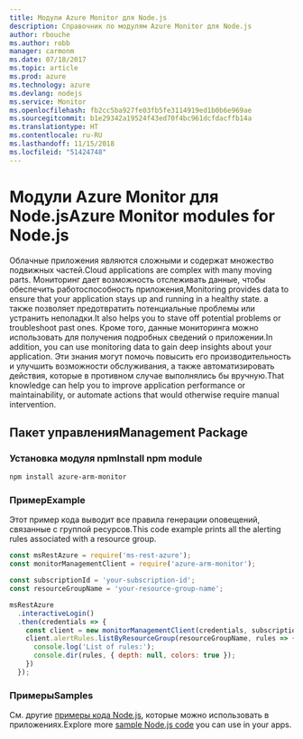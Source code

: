 ```yaml
---
title: Модули Azure Monitor для Node.js
description: Справочник по модулям Azure Monitor для Node.js
author: rbouche
ms.author: robb
manager: carmonm
ms.date: 07/18/2017
ms.topic: article
ms.prod: azure
ms.technology: azure
ms.devlang: nodejs
ms.service: Monitor
ms.openlocfilehash: fb2cc5ba927fe03fb5fe3114919ed1b0b6e969ae
ms.sourcegitcommit: b1e29342a19524f43ed70f4bc961dcfdacffb14a
ms.translationtype: HT
ms.contentlocale: ru-RU
ms.lasthandoff: 11/15/2018
ms.locfileid: "51424748"
---
```

# <a name="azure-monitor-modules-for-nodejs"></a><span data-ttu-id="febaa-103">Модули Azure Monitor для Node.js</span><span class="sxs-lookup"><span data-stu-id="febaa-103">Azure Monitor modules for Node.js</span></span>

<span data-ttu-id="febaa-104">Облачные приложения являются сложными и содержат множество подвижных частей.</span><span class="sxs-lookup"><span data-stu-id="febaa-104">Cloud applications are complex with many moving parts.</span></span> <span data-ttu-id="febaa-105">Мониторинг дает возможность отслеживать данные, чтобы обеспечить работоспособность приложения,</span><span class="sxs-lookup"><span data-stu-id="febaa-105">Monitoring provides data to ensure that your application stays up and running in a healthy state.</span></span> <span data-ttu-id="febaa-106">а также позволяет предотвратить потенциальные проблемы или устранить неполадки.</span><span class="sxs-lookup"><span data-stu-id="febaa-106">It also helps you to stave off potential problems or troubleshoot past ones.</span></span> <span data-ttu-id="febaa-107">Кроме того, данные мониторинга можно использовать для получения подробных сведений о приложении.</span><span class="sxs-lookup"><span data-stu-id="febaa-107">In addition, you can use monitoring data to gain deep insights about your application.</span></span> <span data-ttu-id="febaa-108">Эти знания могут помочь повысить его производительность и улучшить возможности обслуживания, а также автоматизировать действия, которые в противном случае выполнялись бы вручную.</span><span class="sxs-lookup"><span data-stu-id="febaa-108">That knowledge can help you to improve application performance or maintainability, or automate actions that would otherwise require manual intervention.</span></span>

## <a name="management-package"></a><span data-ttu-id="febaa-109">Пакет управления</span><span class="sxs-lookup"><span data-stu-id="febaa-109">Management Package</span></span>

### <a name="install-npm-module"></a><span data-ttu-id="febaa-110">Установка модуля npm</span><span class="sxs-lookup"><span data-stu-id="febaa-110">Install npm module</span></span>

```bash
npm install azure-arm-monitor
```

### <a name="example"></a><span data-ttu-id="febaa-111">Пример</span><span class="sxs-lookup"><span data-stu-id="febaa-111">Example</span></span>

<span data-ttu-id="febaa-112">Этот пример кода выводит все правила генерации оповещений, связанные с группой ресурсов.</span><span class="sxs-lookup"><span data-stu-id="febaa-112">This code example prints all the alerting rules associated with a resource group.</span></span>

```javascript
const msRestAzure = require('ms-rest-azure');
const monitorManagementClient = require('azure-arm-monitor');

const subscriptionId = 'your-subscription-id';
const resourceGroupName = 'your-resource-group-name';

msRestAzure
  .interactiveLogin()
  .then(credentials => {
    const client = new monitorManagementClient(credentials, subscriptionId);
    client.alertRules.listByResourceGroup(resourceGroupName, rules => {
      console.log('List of rules:');
      console.dir(rules, { depth: null, colors: true });
    })
  });
```

### <a name="samples"></a><span data-ttu-id="febaa-113">Примеры</span><span class="sxs-lookup"><span data-stu-id="febaa-113">Samples</span></span>

<span data-ttu-id="febaa-114">См. другие [примеры кода Node.js](https://azure.microsoft.com/resources/samples/?platform=nodejs), которые можно использовать в приложениях.</span><span class="sxs-lookup"><span data-stu-id="febaa-114">Explore more [sample Node.js code](https://azure.microsoft.com/resources/samples/?platform=nodejs) you can use in your apps.</span></span>
